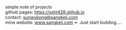 simple note of projects   
github pages: https://ssht428.github.io   
contact: sunwukong@sangkeji.com   
mine website: www.sangkeji.com  <- Just start building....
